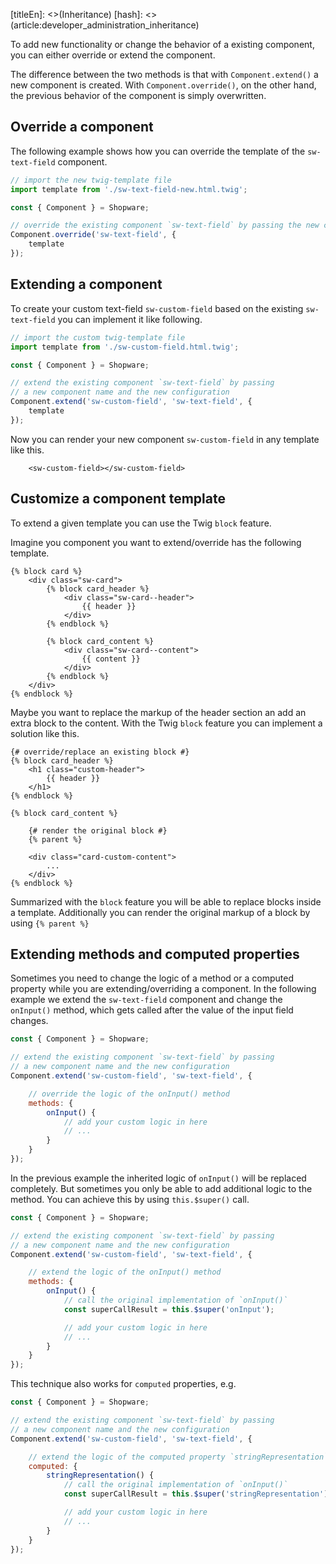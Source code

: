 [titleEn]: <>(Inheritance)
[hash]: <>(article:developer_administration_inheritance)

To add new functionality or change the behavior of a existing component, you can either override or extend the component.

The difference between the two methods is that with `Component.extend()` a new component is created. With `Component.override()`, on the other hand, the previous behavior of the component is simply overwritten.

## Override a component

The following example shows how you can override the template of the `sw-text-field` component.

```js
// import the new twig-template file
import template from './sw-text-field-new.html.twig';

const { Component } = Shopware;

// override the existing component `sw-text-field` by passing the new configuration
Component.override('sw-text-field', {
    template
});
```

## Extending a component

To create your custom text-field `sw-custom-field` based on the existing `sw-text-field` you can implement it like following.

```js
// import the custom twig-template file
import template from './sw-custom-field.html.twig';

const { Component } = Shopware;

// extend the existing component `sw-text-field` by passing
// a new component name and the new configuration
Component.extend('sw-custom-field', 'sw-text-field', {
    template
});
```

Now you can render your new component `sw-custom-field` in any template like this.

```twig
    <sw-custom-field></sw-custom-field>
```

## Customize a component template

To extend a given template you can use the Twig `block` feature.

Imagine you component you want to extend/override has the following template.

```twig
{% block card %}
    <div class="sw-card">
        {% block card_header %}
            <div class="sw-card--header">
                {{ header }}
            </div>
        {% endblock %}

        {% block card_content %}
            <div class="sw-card--content">
                {{ content }}
            </div>
        {% endblock %}
    </div>
{% endblock %}
```

Maybe you want to replace the markup of the header section an add an extra block to the content.
With the Twig `block` feature you can implement a solution like this.

```twig
{# override/replace an existing block #}
{% block card_header %}
    <h1 class="custom-header">
        {{ header }}
    </h1>
{% endblock %}

{% block card_content %}

    {# render the original block #}
    {% parent %}

    <div class="card-custom-content">
        ...
    </div>
{% endblock %}
```

Summarized with the `block` feature you will be able to replace blocks inside a template.
Additionally you can render the original markup of a block by using `{% parent %}`

## Extending methods and computed properties

Sometimes you need to change the logic of a method or a computed property while you are extending/overriding a component.
In the following example we extend the `sw-text-field` component and change the `onInput()` method, which gets called after the value of the input field changes.

```js
const { Component } = Shopware;

// extend the existing component `sw-text-field` by passing
// a new component name and the new configuration
Component.extend('sw-custom-field', 'sw-text-field', {

    // override the logic of the onInput() method
    methods: {
        onInput() {
            // add your custom logic in here
            // ...
        }
    }
});
```

In the previous example the inherited logic of `onInput()` will be replaced completely.
But sometimes you only be able to add additional logic to the method. You can achieve this by using `this.$super()` call.

```js
const { Component } = Shopware;

// extend the existing component `sw-text-field` by passing
// a new component name and the new configuration
Component.extend('sw-custom-field', 'sw-text-field', {

    // extend the logic of the onInput() method
    methods: {
        onInput() {
            // call the original implementation of `onInput()`
            const superCallResult = this.$super('onInput');

            // add your custom logic in here
            // ...
        }
    }
});
```

This technique also works for `computed` properties, e.g.

```js
const { Component } = Shopware;

// extend the existing component `sw-text-field` by passing
// a new component name and the new configuration
Component.extend('sw-custom-field', 'sw-text-field', {

    // extend the logic of the computed property `stringRepresentation`
    computed: {
        stringRepresentation() {
            // call the original implementation of `onInput()`
            const superCallResult = this.$super('stringRepresentation');

            // add your custom logic in here
            // ...
        }
    }
});
